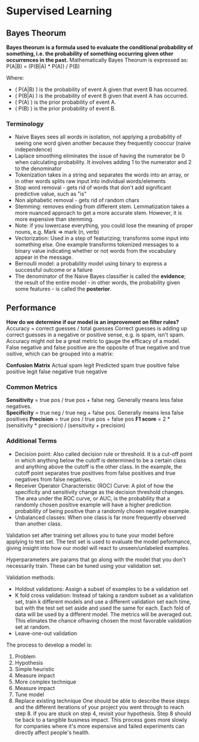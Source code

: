 # Supervised Learning

## Bayes Theorum
**Bayes theorum is a formula used to evaluate the conditional probability of something, i.e. the probability of something occurring given other occurrences in the past.**
Mathematically Bayes Theorum is expressed as:
P(A|B) = (P(B|A) * P(A)) / P(B)

Where:
- \( P(A|B) \) is the probability of event A given that event B has occurred.
- \( P(B|A) \) is the probability of event B given that event A has occurred.
- \( P(A) \) is the prior probability of event A.
- \( P(B) \) is the prior probability of event B.

### Terminology
- Naive Bayes sees all words in isolation, not applying a probability of seeing one word given another because they frequently cooccur (naive independence)
- Laplace smoothing eliminates the issue of having the numerator be 0 when calculating probability. It involves adding 1 to the numerator and 2 to the denominator
- Tokenization takes in a string and separates the words into an array, or in other words splits raw input into individual words/elements
- Stop word removal - gets rid of words that don't add significant predictive value, such as "is"
- Non alphabetic removal - gets rid of random chars
- Stemming: removes ending from different stem. Lemmatization takes a more nuanced approach to get a more accurate stem. However, it is more expensive than stemming.
- Note: if you lowercase everything, you could lose the meaning of proper nouns, e.g. Mark => mark (n, verb)
- Vectorization: Used in a step of featurizing; transforms some input into something else. One example transforms tokenized messages to a binary value indicating whether or not words from the vocabulary appear in the message.
- Bernoulli model: a probability model using binary to express a successful outcome or a failure
- The denominator of the Naive Bayes classifier is called the **evidence**; the result of the entire model - in other words, the probability given some features - is called the **posterior**.

## Performance
**How do we determine if our model is an improvement on filter rules?**
Accuracy = correct guesses / total guesses
Correct guesses is adding up correct guesses in a negative or positive sense, e.g. is spam, isn't spam.
Accuracy might not be a great metric to gauge the efficacy of a model.
False negative and false positive are the opposite of true negative and true ositive, which can be grouped into a matrix:

**Confusion Matrix**
            Actual
                    spam            legit
Predicted   spam    true positive   false positive
            legit   false negative  true negative

### Common Metrics
**Sensitivity** = true pos / true pos + false neg. Generally means less false negatives.  
**Specificity** = true neg / true neg + false pos. Generally means less false positives
**Precision** = true pos / true pos + false pos
**F1 score** = 2 * (sensitivity * precision) / (sensitivity + precision)

### Additional Terms
- Decision point: Also called decision rule or threshold. It is a cut-off point in which anything below the cutoff is determined to be a certain class and anything above the cutoff is the other class. In the example, the cutoff point separates true positives from false positives and true negatives from false negatives.
- Receiver Operator Characteristic (ROC) Curve: A plot of how the specificity and sensitivity change as the decision threshold changes. The area under the ROC curve, or AUC, is the probability that a randomly chosen positive example will have a higher prediction probability of being positive than a randomly chosen negative example. 
- Unbalanced classes: When one class is far more frequently observed than another class.

Validation set after training set allows you to tune your model before applying to test set. The test set is used to evaluate the model peformance, giving insight into how our model will react to unseen/unlabeled examples.

Hyperparameters are params that go along with the model that you don't necessarily train. These can be tuned using your validation set.

Validation methods:
- Holdout validations: Assign a subset of examples to be a validation set
- K fold cross validation: Instead of taking a random subset as a validation set, train k different models and use a different validation set each time, but with the test set set aside and used the same for each. Each fold of data will be used by a different model. The metrics will be averaged out. This elimates the chance ofhaving chosen the most favorable validation set at random.
- Leave-one-out validation

The process to develop a model is:
1. Problem
2. Hypothesis
3. Simple heuristic
4. Measure impact
5. More complex technique
6. Measure impact
7. Tune model
8. Replace existing technique
One should be able to describe these steps and the different iterations of your project you went through to reach step 8.
If you are stuck on step 4, revisit your hypothesis.
Step 8 should tie back to a tangible business impact.
This process goes more slowly for companies where it's more expensive and failed experiments can directly affect people's health.
